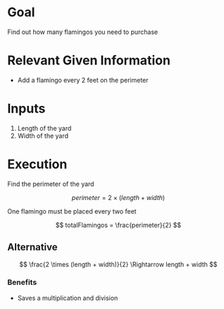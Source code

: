 # Goal
Find out how many flamingos you need to purchase

# Relevant Given Information
- Add a flamingo every 2 feet on the perimeter

# Inputs
1. Length of the yard
1. Width of the yard

# Execution
Find the perimeter of the yard

$$
perimeter = 2 \times (length + width)
$$

One flamingo must be placed every two feet

$$
totalFlamingos = \frac{perimeter}{2}
$$

## Alternative
$$
\frac{2 \times (length + width)}{2} \Rightarrow length + width
$$

### Benefits
- Saves a multiplication and division